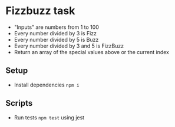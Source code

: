 # Fizzbuzz task

- "Inputs" are numbers from 1 to 100
- Every number divided by 3 is Fizz
- Every number divided by 5 is Buzz
- Every number divided by 3 and 5 is FizzBuzz
- Return an array of the special values above or the current index

## Setup
- Install dependencies `npm i`

## Scripts
- Run tests `npm test` using jest